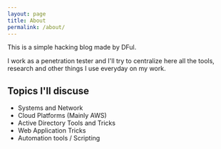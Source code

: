 ```yaml
---
layout: page
title: About
permalink: /about/
---
```


This is a simple hacking blog made by DFul.

I work as a penetration tester and I'll try to centralize here all the tools, research and other things I use everyday on my work.

## Topics I'll discuse

- Systems and Network
- Cloud Platforms (Mainly AWS)
- Active Directory Tools and Tricks
- Web Application Tricks
- Automation tools / Scripting

<script src="https://www.hackthebox.eu/badge/179445"></script>